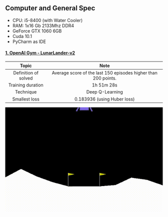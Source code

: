 ## Computer and General Spec
- CPU: i5-8400 (with Water Cooler)
- RAM: 1x16 Gb 2133Mhz DDR4 
- GeForce GTX 1060 6GB
- Cuda 10.1
- PyCharm as IDE

#### [1. OpenAI Gym - LunarLander-v2](https://gym.openai.com/envs/LunarLander-v2/)
| Topic | Note |
| :---:  | :---: |
| Definition of solved | Average score of the last 150 episodes higher than 200 points. |
| Training duration | 1h 51m 28s |
| Technique | Deep Q-Learning |
| Smallest loss | 0.183936 (using Huber loss) |

<p align="center">

![Alt text for your video](Gifs/lunarlander.gif)

</p>



